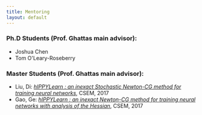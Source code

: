 ```yaml
---
title: Mentoring 
layout: default
---
```


### Ph.D Students (Prof. Ghattas main advisor):
- Joshua Chen
- Tom O'Leary-Roseberry

### Master Students (Prof. Ghattas main advisor):

- Liu, Di: [*hIPPYLearn : an inexact Stochastic Newton-CG method for training neural networks*](https://repositories.lib.utexas.edu/handle/2152/62386), CSEM, 2017
- Gao, Ge: [*hIPPYLearn : an inexact Newton-CG method for training neural networks with analysis of the Hessian*](https://repositories.lib.utexas.edu/handle/2152/62383), CSEM, 2017
